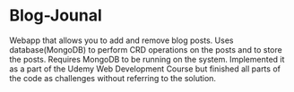 # Blog-Jounal
Webapp that allows you to add and remove blog posts. Uses database(MongoDB) to perform CRD operations on the posts and to store the posts.
Requires MongoDB to be running on the system.
Implemented it as a part of the Udemy Web Development Course but finished all parts of the code as challenges without referring to the solution.

